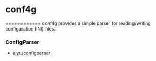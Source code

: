 # conf4g
============
conf4g provides a simple parser for reading/writing configuration (INI) files.

### ConfigParser
 - [alyu/configparser](https://github.com/alyu/configparser)